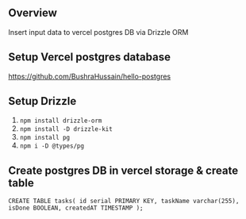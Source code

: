 ## Overview
Insert input data to vercel postgres DB via Drizzle ORM

## Setup Vercel postgres database
https://github.com/BushraHussain/hello-postgres

## Setup Drizzle
1. `npm install drizzle-orm`
2. `npm install -D drizzle-kit`
3. `npm install pg`
4. `npm i -D @types/pg`

## Create postgres DB in vercel storage & create table
`CREATE TABLE tasks(
id serial PRIMARY KEY,
taskName varchar(255),
isDone BOOLEAN,
createdAT TIMESTAMP
);`


